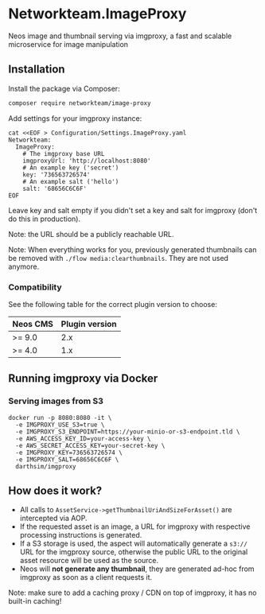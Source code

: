 # Networkteam.ImageProxy

Neos image and thumbnail serving via imgproxy, a fast and scalable microservice for image manipulation

## Installation

Install the package via Composer:

```sh
composer require networkteam/image-proxy
```

Add settings for your imgproxy instance:

```shell
cat <<EOF > Configuration/Settings.ImageProxy.yaml
Networkteam:
  ImageProxy:
    # The imgproxy base URL
    imgproxyUrl: 'http://localhost:8080'
    # An example key ('secret')
    key: '736563726574'
    # An example salt ('hello')
    salt: '68656C6C6F'
EOF
```

Leave key and salt empty if you didn't set a key and salt for imgproxy (don't do this in production).

Note: the URL should be a publicly reachable URL.

Note: When everything works for you, previously generated thumbnails can be removed with `./flow media:clearthumbnails`. They are not used anymore.

### Compatibility

See the following table for the correct plugin version to choose:

| Neos CMS | Plugin version |
|----------|----------------|
| >= 9.0   | 2.x            |
| >= 4.0   | 1.x            |


## Running imgproxy via Docker

### Serving images from S3

```shell
docker run -p 8080:8080 -it \
  -e IMGPROXY_USE_S3=true \
  -e IMGPROXY_S3_ENDPOINT=https://your-minio-or-s3-endpoint.tld \
  -e AWS_ACCESS_KEY_ID=your-access-key \
  -e AWS_SECRET_ACCESS_KEY=your-secret-key \
  -e IMGPROXY_KEY=736563726574 \
  -e IMGPROXY_SALT=68656C6C6F \
  darthsim/imgproxy
```

## How does it work?

* All calls to `AssetService->getThumbnailUriAndSizeForAsset()` are intercepted via AOP.
* If the requested asset is an image, a URL for imgproxy with respective processing instructions is generated.
* If a S3 storage is used, the aspect will automatically generate a `s3://` URL for the imgproxy source,
  otherwise the public URL to the original asset resource will be used as the source.
* Neos will **not generate any thumbnail**, they are generated ad-hoc from imgproxy as soon as a client requests it.

Note: make sure to add a caching proxy / CDN on top of imgproxy, it has no built-in caching!
